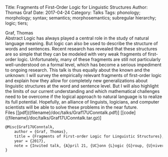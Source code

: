 Title: Fragments of First-Order Logic for Linguistic Structures
Author: Thomas Graf
Date: 2017-04-24
Category: Talks
Tags: phonology; morphology; syntax; semantics; morphosemantics; subregular hierarchy; logic; tiers;

<div markdown class="authors">
Graf, Thomas
</div>

<div markdown class="abstract">
<span id="abstract-title">Abstract</span>
Logic has always played a central role in the study of natural  language meaning.
But logic can also be used to describe the structure  of words and sentences.
Recent research has revealed that these  structures are so simple that they can be modeled with very weak  fragments of first-order logic.
Unfortunately, many of these fragments  are still not particularly well-understood on a formal level, which  has become a serious impediment to ongoing research.
This talk is thus  equally about the known and the unknown:
I will survey the empirically  relevant fragments of first-order logic and explain how they allow for  completely new generalizations about linguistic structures at the word and sentence level.
But I will also highlight the limits of our current understanding and which mathematical challenges need to be overcome if the logical approach to natural language is to realize its full potential.
Hopefully, an alliance of linguists, logicians, and computer scientists will be able to solve these problems in the near future.
</div>

<div markdown class="files">
<span id="files-title">Files</span>
[[pdf]({filename}/doc/talks/Graf17UConntalk.pdf)]
[[code]({filename}/doc/talks/Graf17UConntalk.tar.gz)]
</div>

~~~latex
@Misc{Graf17UConntalk,
    author = {Graf, Thomas},
    title = {Fragments of First-order Logic for Linguistic Structures},
    year = {2017},
    note = {Invited talk, {A}pril 21, {UC}onn {L}ogic {G}roup, {U}niversity of {C}onnecticut, {S}torrs, {CT}}
}
~~~
